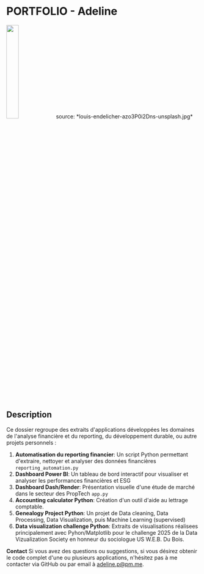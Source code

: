 # PORTFOLIO - Adeline

<img width='25%' src='https://images.unsplash.com/photo-1568304955288-e5c3b26bb813?q=80&w=1974&auto=format&fit=crop&ixlib=rb-4.0.3&ixid=M3wxMjA3fDB8MHxwaG90by1wYWdlfHx8fGVufDB8fHx8fA%3D%3D'/>
source: *louis-endelicher-azo3P0i2Dns-unsplash.jpg*


## **Description**

Ce dossier regroupe des extraits d'applications développées les domaines de l'analyse financière et du reporting, du développement durable, ou autre projets personnels :

1. **Automatisation du reporting financier**: Un script Python permettant d'extraire, nettoyer et analyser des données financières `reporting_automation.py`
2. **Dashboard Power BI**: Un tableau de bord interactif pour visualiser et analyser les performances financières et ESG
3. **Dashboard Dash/Render**: Présentation visuelle d'une étude de marché dans le secteur des PropTech `app.py`
4. **Accounting calculator Python**: Création d'un outil d'aide au lettrage comptable.
5. **Genealogy Project Python**: Un projet de Data cleaning, Data Processing, Data Visualization, puis Machine Learning (supervised)
6. **Data visualization challenge Python**: Extraits de visualisations réalisees principalement avec Pyhon/Matplotlib pour le challenge 2025 de la Data Vizualization Society en honneur du sociologue US W.E.B. Du Bois.

**Contact**
Si vous avez des questions ou suggestions, si vous désirez obtenir le code complet d'une ou plusieurs applications, n'hésitez pas à me contacter via GitHub ou par email à adeline.p@pm.me.
